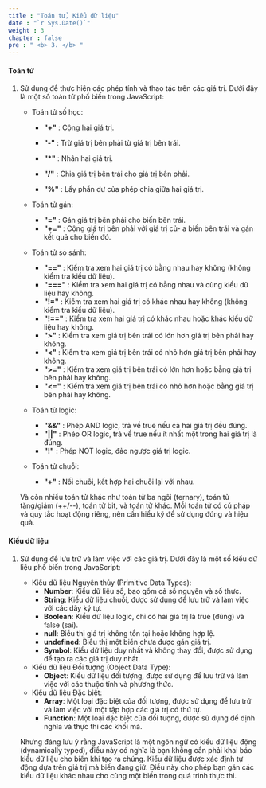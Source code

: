 ```yaml
---
title : "Toán tử, Kiểu dữ liệu"
date : "`r Sys.Date()`"
weight : 3
chapter : false
pre : " <b> 3. </b> "
---
```


#### Toán tử
1. Sử dụng để thực hiện các phép tính và thao tác trên các giá trị. Dưới đây là một số toán tử phổ biến trong JavaScript:

    - Toán tử số học:

        - **"+"** : Cộng hai giá trị.

        - **"-"** : Trừ giá trị bên phải từ giá trị bên trái.

        - **"*"** : Nhân hai giá trị.

        - **"/"** : Chia giá trị bên trái cho giá trị bên phải.

        - **"%"** : Lấy phần dư của phép chia giữa hai giá trị.

    - Toán tử gán:
        - **"="** : Gán giá trị bên phải cho biến bên trái.
        - **"+="** : Cộng giá trị bên phải với giá trị củ- a biến bên trái và gán kết quả cho biến đó.
    - Toán tử so sánh:
        - **"=="** : Kiểm tra xem hai giá trị có bằng nhau hay không (không kiểm tra kiểu dữ liệu).
        - **"==="** : Kiểm tra xem hai giá trị có bằng nhau và cùng kiểu dữ liệu hay không.
        - **"!="** : Kiểm tra xem hai giá trị có khác nhau hay không (không kiểm tra kiểu dữ liệu).
        - **"!=="** : Kiểm tra xem hai giá trị có khác nhau hoặc khác kiểu dữ liệu hay không.
        - **">"** : Kiểm tra xem giá trị bên trái có lớn hơn giá trị bên phải hay không.
        - **"<"** : Kiểm tra xem giá trị bên trái có nhỏ hơn giá trị bên phải hay không.
        - **">="** : Kiểm tra xem giá trị bên trái có lớn hơn hoặc bằng giá trị bên phải hay không.
        - **"<="** : Kiểm tra xem giá trị bên trái có nhỏ hơn hoặc bằng giá trị bên phải hay không.
    - Toán tử logic:
        - **"&&"** : Phép AND logic, trả về true nếu cả hai giá trị đều đúng.
        - **"||"** : Phép OR logic, trả về true nếu ít nhất một trong hai giá trị là đúng.
        - **"!"** : Phép NOT logic, đảo ngược giá trị logic.
    - Toán tử chuỗi:
        - **"+"** : Nối chuỗi, kết hợp hai chuỗi lại với nhau.

    Và còn nhiều toán tử khác như toán tử ba ngôi (ternary), toán tử tăng/giảm (++/--), toán tử bit, và toán tử khác. Mỗi toán tử có cú pháp và quy tắc hoạt động riêng, nên cần hiểu kỹ để sử dụng đúng và hiệu quả.

#### Kiểu dữ liệu
1. Sử dụng để lưu trữ và làm việc với các giá trị. Dưới đây là một số kiểu dữ liệu phổ biến trong JavaScript:

    - Kiểu dữ liệu Nguyên thủy (Primitive Data Types):
        - **Number**: Kiểu dữ liệu số, bao gồm cả số nguyên và số thực.
        - **String**: Kiểu dữ liệu chuỗi, được sử dụng để lưu trữ và làm việc với các dãy ký tự.
        - **Boolean**: Kiểu dữ liệu logic, chỉ có hai giá trị là true (đúng) và false (sai).   
        - **null**: Biểu thị giá trị không tồn tại hoặc không hợp lệ.   
        - **undefined**: Biểu thị một biến chưa được gán giá trị.    
        - **Symbol**: Kiểu dữ liệu duy nhất và không thay đổi, được sử dụng để tạo ra     các giá     trị duy nhất.    
    - Kiểu dữ liệu Đối tượng (Object Data Type):
        - **Object**: Kiểu dữ liệu đối tượng, được sử dụng để lưu trữ và làm việc với các thuộc tính và phương thức.
    - Kiểu dữ liệu Đặc biệt:
        - **Array**: Một loại đặc biệt của đối tượng, được sử dụng để lưu trữ và làm việc với một tập hợp các giá trị có thứ tự.
        - **Function**: Một loại đặc biệt của đối tượng, được sử dụng để định nghĩa và thực thi các khối mã.    

    Nhưng đáng lưu ý rằng JavaScript là một ngôn ngữ có kiểu dữ liệu động (dynamically typed), điều này có nghĩa là bạn không cần phải khai báo kiểu dữ liệu cho biến khi tạo ra chúng. Kiểu dữ liệu được xác định tự động dựa trên giá trị mà biến đang giữ. Điều này cho phép bạn gán các kiểu dữ liệu khác nhau cho cùng một biến trong quá trình thực thi.